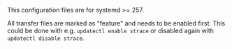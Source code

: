 This configuration files are for systemd >= 257.

All transfer files are marked as "feature" and needs to be enabled first.
This could be done with e.g. `updatectl enable strace` or disabled again
with `updatectl disable strace`.
